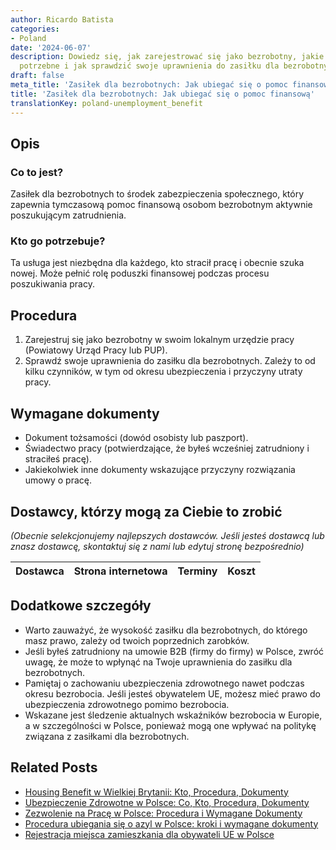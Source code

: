 ```yaml
---
author: Ricardo Batista
categories:
- Poland
date: '2024-06-07'
description: Dowiedz się, jak zarejestrować się jako bezrobotny, jakie dokumenty są
  potrzebne i jak sprawdzić swoje uprawnienia do zasiłku dla bezrobotnych w Polsce.
draft: false
meta_title: 'Zasiłek dla bezrobotnych: Jak ubiegać się o pomoc finansową'
title: 'Zasiłek dla bezrobotnych: Jak ubiegać się o pomoc finansową'
translationKey: poland-unemployment_benefit
---
```



## Opis
### Co to jest?
Zasiłek dla bezrobotnych to środek zabezpieczenia społecznego, który zapewnia tymczasową pomoc finansową osobom bezrobotnym aktywnie poszukującym zatrudnienia.

### Kto go potrzebuje?
Ta usługa jest niezbędna dla każdego, kto stracił pracę i obecnie szuka nowej. Może pełnić rolę poduszki finansowej podczas procesu poszukiwania pracy.

## Procedura

1. Zarejestruj się jako bezrobotny w swoim lokalnym urzędzie pracy (Powiatowy Urząd Pracy lub PUP).
2. Sprawdź swoje uprawnienia do zasiłku dla bezrobotnych. Zależy to od kilku czynników, w tym od okresu ubezpieczenia i przyczyny utraty pracy.

## Wymagane dokumenty

- Dokument tożsamości (dowód osobisty lub paszport).
- Świadectwo pracy (potwierdzające, że byłeś wcześniej zatrudniony i straciłeś pracę).
- Jakiekolwiek inne dokumenty wskazujące przyczyny rozwiązania umowy o pracę.

## Dostawcy, którzy mogą za Ciebie to zrobić

_(Obecnie selekcjonujemy najlepszych dostawców. Jeśli jesteś dostawcą lub znasz dostawcę, skontaktuj się z nami lub edytuj stronę bezpośrednio)_

| Dostawca        |     Strona internetowa  |     Terminy     |       Koszt      |
| --------------- | --------------- |  :-------------: | :-------------: |

## Dodatkowe szczegóły
- Warto zauważyć, że wysokość zasiłku dla bezrobotnych, do którego masz prawo, zależy od twoich poprzednich zarobków.
- Jeśli byłeś zatrudniony na umowie B2B (firmy do firmy) w Polsce, zwróć uwagę, że może to wpłynąć na Twoje uprawnienia do zasiłku dla bezrobotnych.
- Pamiętaj o zachowaniu ubezpieczenia zdrowotnego nawet podczas okresu bezrobocia. Jeśli jesteś obywatelem UE, możesz mieć prawo do ubezpieczenia zdrowotnego pomimo bezrobocia.
- Wskazane jest śledzenie aktualnych wskaźników bezrobocia w Europie, a w szczególności w Polsce, ponieważ mogą one wpływać na politykę związana z zasiłkami dla bezrobotnych.


## Related Posts

- [Housing Benefit w Wielkiej Brytanii: Kto, Procedura, Dokumenty](https://tramitit.com/pl/guides/poland/wniosek_o_dodatek_mieszkaniowy/)
- [Ubezpieczenie Zdrowotne w Polsce: Co, Kto, Procedura, Dokumenty](https://tramitit.com/pl/guides/poland/ubezpieczenie_zdrowotne/)
- [Zezwolenie na Pracę w Polsce: Procedura i Wymagane Dokumenty](https://tramitit.com/pl/guides/poland/pozwolenie_na_prace_dla_cudzoziemcow/)
- [Procedura ubiegania się o azyl w Polsce: kroki i wymagane dokumenty](https://tramitit.com/pl/guides/poland/wniosek_o_azyl/)
- [Rejestracja miejsca zamieszkania dla obywateli UE w Polsce](https://tramitit.com/pl/guides/poland/rejestracja_pobytu_obywatela_ue/)